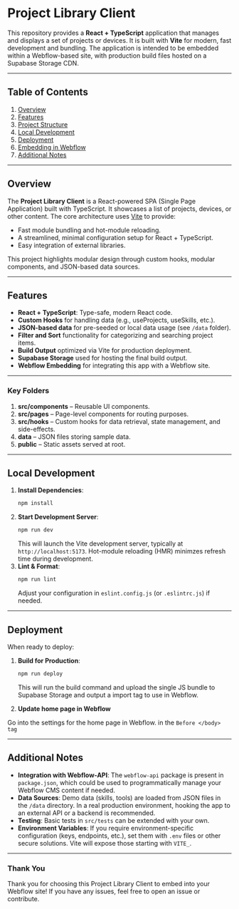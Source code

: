 # Project Library Client

This repository provides a **React + TypeScript** application that manages and displays a set of projects or devices. It is built with **Vite** for modern, fast development and bundling. The application is intended to be embedded within a Webflow-based site, with production build files hosted on a Supabase Storage CDN.

---

## Table of Contents

1. [Overview](#overview)
2. [Features](#features)
3. [Project Structure](#project-structure)
4. [Local Development](#local-development)
5. [Deployment](#deployment)
6. [Embedding in Webflow](#embedding-in-webflow)
7. [Additional Notes](#additional-notes)

---

## Overview

The **Project Library Client** is a React-powered SPA (Single Page Application) built with TypeScript. It showcases a list of projects, devices, or other content. The core architecture uses [Vite](https://vitejs.dev/) to provide:

- Fast module bundling and hot-module reloading.
- A streamlined, minimal configuration setup for React + TypeScript.
- Easy integration of external libraries.

This project highlights modular design through custom hooks, modular components, and JSON-based data sources.

---

## Features

- **React + TypeScript**: Type-safe, modern React code.
- **Custom Hooks** for handling data (e.g., useProjects, useSkills, etc.).
- **JSON-based data** for pre-seeded or local data usage (see `/data` folder).
- **Filter and Sort** functionality for categorizing and searching project items.
- **Build Output** optimized via Vite for production deployment.
- **Supabase Storage** used for hosting the final build output.
- **Webflow Embedding** for integrating this app with a Webflow site.

---

### Key Folders

1. **src/components** – Reusable UI components.
2. **src/pages** – Page-level components for routing purposes.
3. **src/hooks** – Custom hooks for data retrieval, state management, and side-effects.
4. **data** – JSON files storing sample data.
5. **public** – Static assets served at root.

---

## Local Development

1. **Install Dependencies**:
   ```bash
   npm install
   ```
2. **Start Development Server**:
   ```bash
   npm run dev
   ```
   This will launch the Vite development server, typically at `http://localhost:5173`. Hot-module reloading (HMR) minimzes refresh time during development.
3. **Lint & Format**:
   ```bash
   npm run lint
   ```
   Adjust your configuration in `eslint.config.js` (or `.eslintrc.js`) if needed.

---

## Deployment

When ready to deploy:

1. **Build for Production**:
   ```bash
   npm run deploy
   ```
   This will run the build command and upload the single JS
   bundle to Supabase Storage and output a import tag to use in Webflow.

2. **Update home page in Webflow**

Go into the settings for the home page in Webflow. in the `Before </body> tag`

---

## Additional Notes

- **Integration with Webflow-API**: The `webflow-api` package is present in `package.json`, which could be used to programmatically manage your Webflow CMS content if needed.
- **Data Sources**: Demo data (skills, tools) are loaded from JSON files in the `/data` directory. In a real production environment, hooking the app to an external API or a backend is recommended.
- **Testing**: Basic tests in `src/tests` can be extended with your own.
- **Environment Variables**: If you require environment-specific configuration (keys, endpoints, etc.), set them with `.env` files or other secure solutions. Vite will expose those starting with `VITE_`.

---

### Thank You

Thank you for choosing this Project Library Client to embed into your Webflow site! If you have any issues, feel free to open an issue or contribute.
